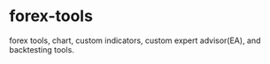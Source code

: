 # forex-tools
forex tools, chart, custom indicators, custom expert advisor(EA), and backtesting tools.
